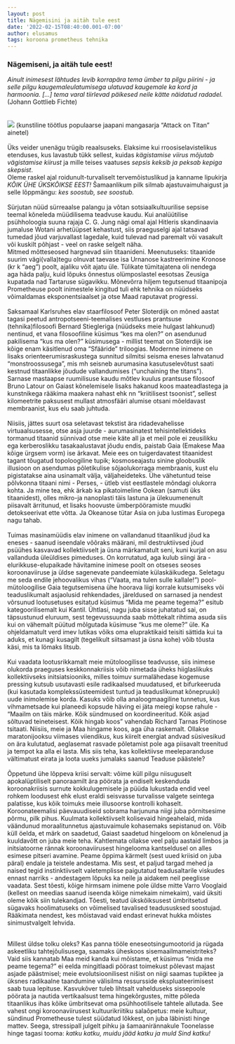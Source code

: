 ```yaml
---
layout: post
title: Nägemisini ja aitäh tule eest
date: '2022-02-15T08:40:00.001-07:00'
author: elusamus
tags: koroona prometheus tehnika
---
```

### Nägemiseni, ja aitäh tule eest!
<i>
Ainult inimesest lähtudes levib korrapära tema ümber ta pilgu piirini - ja selle pilgu kaugemaleulatumisega ulatuvad kaugemale ka kord ja harmoonia. […] tema varal tiirlevad päikesed neile kätte näidatud radadel. </i>(Johann Gottlieb Fichte)
<br><br><br>
<img src="../../../assets/images/attack.JPG"> 
(kunstiline töötlus populaarse jaapani mangasarja “Attack on Titan” ainetel)
<br><br>
Üks veider unenägu trügib reaalsuseks. Elaksime kui rroosiselavistelikus etenduses, kus lavastub tükk sellest, kuidas <i>kägistamise viirus mõjutab vägistamise kiirust</i> ja mille teises vaatuses <i>sepsis keksib ja peksab kepiga skepsist</i>. 
<br>Oleme raskel ajal roidunult-turvaliselt tervemõistuslikud ja kanname lipukirja <i>KÕIK ÜHE ÜKSKÕIKSE EEST!</i>  Šamaanlikum pilk silmab ajastuvaimuhaigust ja selle lõppmängu: <i>kes soostub, see soostub.</i> 
<br><br>
Sürjutan nüüd sürreaalse palangu ja võtan sotsiaalkultuurilise sepsise teemal kõneleda müüdilisema teadvuse kaudu. Kui analüütilise psühholoogia suuna rajaja C. G. Jung nägi omal ajal Hitleris skandinaavia jumaluse Wotani arhetüüpset kehastust, siis praeguselgi ajal tatsavad tumedad jõud varjuvallast lagedale, kuid tulevad nad paremalt või vasakult või kuskilt põhjast - veel on raske selgelt näha.   
<br>  
Mitmed mõtteseosed hargnevad siin titaanideni. Meenutuseks: titaanide suurim vägi(valla)tegu olnuvat taevase isa Urnanose kastreerimine Kronose (kr k “aeg”) poolt, ajaliku võit ajatu üle. Tülikate tümitajatena oli nendega aga häda palju, kuid lõpuks õnnestus olümposlastel eesotsas Zeusiga kupatada nad Tartaruse sügavikku. 
Mõnevõrra hiljem tegutsenud titaanipoja Prometheuse poolt inimestele kingitud tuli ehk tehnika on nüüdseks võimaldamas eksponentsiaalset ja otse Maad raputavat progressi.
<br><br>
Saksamaal Karlsruhes elav staarfilosoof Peter Sloterdijk on mõned aastat tagasi peetud antropotseeni-teemalises vestluses prantsuse (tehnika)filosoofi Bernard Stiegleriga  (nüüdseks meie hulgast lahkunud) nentinud, et vana filosoofiline küsimus “kes ma olen?” on asendunud pakilisema “kus ma olen?” küsimusega - millist teemat on Sloterdijk ise kõige enam käsitlenud oma “Sfääride” triloogias. Modernne inimene on lisaks orienteerumisraskustega sunnitud silmitsi seisma eneses lahvatanud “monstroossusega”, mis mh seisneb aurumasina kasutuselevõtust saati kestnud titaanlikke jõudude vallandumises (“unchaining the titans”).  
Sarnase mastaapse ruumilisuse kaudu mõtlev kuulus prantsuse filosoof Bruno Latour on Gaiast kõnelemisele lisaks hakanud koos maateadlastega ja kunstnikega rääkima  maakera nahast ehk nn “kriitilisest tsoonist”, sellest kilomeetrite paksusest mullast atmosfääri alumise otsani mõeldavast membraanist, kus elu saab juhtuda.
<br><br>
Niisiis, jättes suurt osa seletavast tekstist ära ridadevahelisse virtuaalsusesse, otse asja juurde - aurumasinatest tehisintellektideks tormanud titaanid sünnivad otse meie käte all ja et meil pole ei zeusilikku ega kerberoslikku tasakaalustavat jõudu endis, paistab Gaia (Emakese Maa kõige ürgsem vorm) ise ärkavat. Meie ees on tuigerdavatest titaanidest tagant tõugatud topoloogiline tupik; kosmoseajastu sinine gloobuslik illusioon on asendumas põletikulise sõjaolukorraga membraanis, kust elu pigistatakse aina usinamalt välja, väljaheideteks.  
Ühe vähetuntud teise põlvkonna titaani nimi - Perses, - ütleb vist eestlastele mõndagi olukorra kohta. Ja mine tea, ehk ärkab ka pikatoimeline Ookean (samuti üks titaanidest), olles  mikro-ja nanoplasti täis lastuna ja ülekuumenenult piisavalt ärritunud, et lisaks hoovuste ümberpööramiste muudki detokseerivat ette võtta. Ja Okeanose tütar Asia on juba lustimas Europega nagu tahab.   
<br><br>
Tuimas masinamüüdis elav inimene on vallandanud titaanlikud jõud ka eneses - saanud iseendale võõraks määrani, mil destruktiivsed jõud psüühes kasvavad kollektiivselt ja üsna märkamatult seni, kuni kurjal on asu vallanduda üleüldises pimeduses. 
On korrutatud, aga kulub siingi ära - elurikkuse-elupaikade hävitamine inimese poolt on otseses seoses koroonaviiruse ja üldse sagenevate pandeemiate külaskäikudega. 
Seletagu me seda endile jehoovalikus vihas (“Vaata, ma tulen sulle kallale!”) pool-mütoloogilise Gaia tegutsemisena ühe hoorava liigi korrale kutsumiseks või teaduslikumalt asjaolusid rehkendades, järeldused on sarnased ja nendest võrsunud lootusetuses esitatud küsimus “Mida me peame tegema?” esitub kategoorilisemalt kui Kantil. Ühtlasi, nagu juba sisse juhatatud sai, on täpsustunud eluruum, sest tegevussuunda saab mõttekalt rihtima asuda siis kui on vähemalt püütud mõlgutada küsimuse “kus me oleme?” üle. Ka ohjeldamatult verd imev lutikas võiks oma elupraktikaid teisiti sättida kui ta aduks, et kunagi kusagilt (tegelikult siitsamast ja üsna kohe) võib tõusta käsi, mis ta lömaks litsub.
<br><br>
Kui vaadata lootusrikkamalt meie mütoloogilisse teadvusse, siis inimese olukorda praeguses keskkonnakriisis võib nimetada üheks hiiglaslikuks kollektiivseks initsiatsiooniks, milles toimuv surmalähedase kogemuse pressing kutsub usutavasti esile radikaalsed muudatused, et bifurkeeruda (kui kasutada komplekssüsteemidest tuntud ja teaduslikumat kõnepruuki) uude inimolemise korda. Kasuks võib olla analoogmaagiline tunnetus, kus vihmametsade kui planeedi kopsude häving ei jäta meiegi kopse rahule  - “Maailm on täis märke. Kõik sündmused on koordineeritud. Kõik asjad sõltuvad teineteisest. Kõik hingab koos” vahendab Richard Tarnas Plotinose tsitaati. 
Niisiis, meie ja Maa hingame koos, aga üha raskemalt. Ollakse maratonijooksu viimases viiendikus, kus kiirelt energiat andvad süsivesikud on ära kulutatud, aeglasemat rasvade põletamist pole aga piisavalt treenitud ja tempot ka alla ei lasta. Mis siis teha, kas kollektiivse meeleparanduse vältimatust eirata ja loota uueks jumalaks saanud Teaduse päästele?
<br><br>
Õppetund ühe lõppeva kriisi servalt: võime küll pilgu niisuguselt apokalüptiliselt panoraamilt ära pöörata ja endiselt keskenduda koroonakriisis surnute kokkulugemisele ja püüda lukustada endid veel rohkem loodusest ehk elust eraldi seisvasse turvalisse valgete seintega palatisse, kus kõik toimuks meie illusoorse kontrolli kohaselt. Koroonateemalisi päevauudiseid sobrama harjununa niigi juba põrnitsesime põrmu, pilk pihus.  Kuulmata kollektiivselt kolisevaid hingeahelaid, mida väändunud moraalitunnetus ajastuvaimule kohasemaks sepistanud on.
Võib küll öelda, et märk on saadetud, Gaiast saadetud hingeloom on kõnelenud ja kuuldavõtt on juba meie teha. Kahtlemata ollakse veel palju aastaid limbos ja initsiatoorne rännak koroonaviirusest hingelooma kantseldusel on alles esimese pitseri avamine. 
Peame õppima kärmelt (sest uued kriisid on juba päral) endale ja teistele andestama.
Mis sest, et paljud targad mehed ja naised tegid instinktiivselt valetemplisse paigutatud teadusaltarile viskudes ennast narriks - andestagem lõpuks ka neile ja aidakem neil peeglisse vaadata. Sest tõesti, kõige hirmsam inimene pole üldse mitte Varro Vooglaid (kellest on meedias saanud iseenda kõige nimekaim nimekaim), vaid üksiti oleme kõik siin tulekandjad. Tõesti, teatud ükskõiksusest ümbritsetud sügavaks hoolimatuseks on võimelised tavalised teadususksed soostujad. Rääkimata nendest, kes mõistavad vaid endast erinevat hukka mõistes sinimustvalgelt lehvida.
<br><br>

Millest üldse tolku oleks? Kas panna tööle eneseotsingumootorid ja rügada askeetliku tahtejõulisusega, saamaks üheskoos sisemaailmameistriteks? 
Vaid siis kannatab Maa meid kanda kui mõistame, et küsimus  “mida me peame tegema?” ei eelda mingitlaadi pöörast toimekust põlevast majast asjade päästmisel; meie evolutsioonilisest nišist on niigi saamas tupiktee ja üksnes radikaalne taandumine välisilma ressursside ekspluateerimisest saab tuua lepituse. 
Kasvukõver tuleb lihtsalt vahelduseks sissepoole pöörata ja nautida vertikaalsust tema hingekõrgustes, mitte põleda titaanlikus ihas kõike ümbritsevat oma psühhootilisele tahtele allutada. See vahest ongi koroonaviirusest kultuurikriitiku salaõpetus: meie kultuur, sündinud Prometheuse tulest süüdatud lõkkest, on juba läbinisti hinge mattev.
Seega,  stressipall julgelt pihku ja šamaanirännakule Toonelasse hinge tagasi tooma: <i>katku katku, muidu jääd katku ja muld Sind katku!</i>

